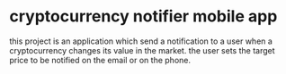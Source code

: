 # cryptocurrency notifier mobile app
 this project is an application which send a notification to a user when a cryptocurrency changes its value in the market. the user sets the target price to be notified on the email or on the phone.
